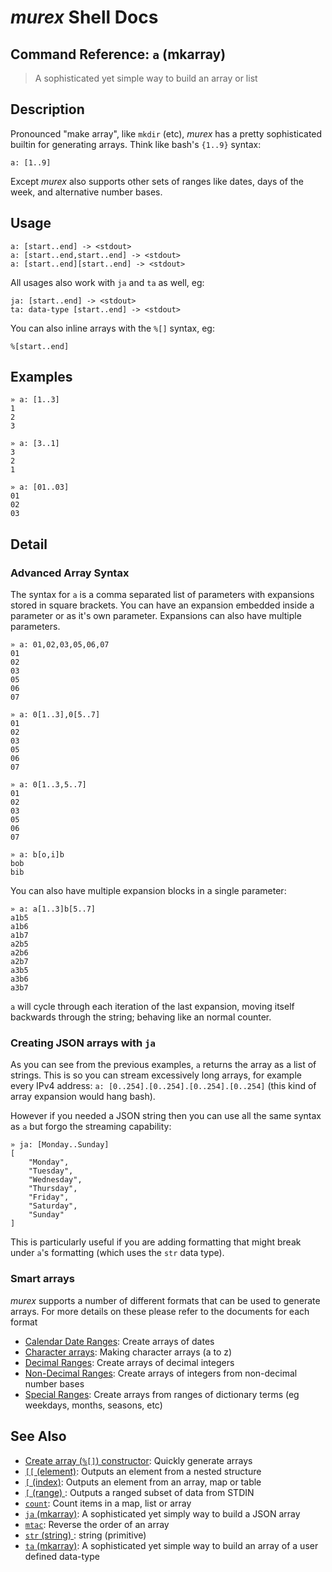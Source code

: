 # _murex_ Shell Docs

## Command Reference: `a` (mkarray)

> A sophisticated yet simple way to build an array or list

## Description

Pronounced "make array", like `mkdir` (etc), _murex_ has a pretty sophisticated
builtin for generating arrays. Think like bash's `{1..9}` syntax:

    a: [1..9]
    
Except _murex_ also supports other sets of ranges like dates, days of the week,
and alternative number bases.

## Usage

    a: [start..end] -> <stdout>
    a: [start..end,start..end] -> <stdout>
    a: [start..end][start..end] -> <stdout>
    
All usages also work with `ja` and `ta` as well, eg:

    ja: [start..end] -> <stdout>
    ta: data-type [start..end] -> <stdout>
    
You can also inline arrays with the `%[]` syntax, eg:

    %[start..end]

## Examples

    » a: [1..3]
    1
    2
    3
    
    » a: [3..1]
    3
    2
    1
    
    » a: [01..03]
    01
    02
    03

## Detail

### Advanced Array Syntax

The syntax for `a` is a comma separated list of parameters with expansions
stored in square brackets. You can have an expansion embedded inside a
parameter or as it's own parameter. Expansions can also have multiple
parameters.

    » a: 01,02,03,05,06,07
    01
    02
    03
    05
    06
    07
    
    » a: 0[1..3],0[5..7]
    01
    02
    03
    05
    06
    07
    
    » a: 0[1..3,5..7]
    01
    02
    03
    05
    06
    07
    
    » a: b[o,i]b
    bob
    bib
    
You can also have multiple expansion blocks in a single parameter:

    » a: a[1..3]b[5..7]
    a1b5
    a1b6
    a1b7
    a2b5
    a2b6
    a2b7
    a3b5
    a3b6
    a3b7
    
`a` will cycle through each iteration of the last expansion, moving itself
backwards through the string; behaving like an normal counter.

### Creating JSON arrays with `ja`

As you can see from the previous examples, `a` returns the array as a
list of strings. This is so you can stream excessively long arrays, for
example every IPv4 address: `a: [0..254].[0..254].[0..254].[0..254]`
(this kind of array expansion would hang bash).

However if you needed a JSON string then you can use all the same syntax
as `a` but forgo the streaming capability:

    » ja: [Monday..Sunday]
    [
        "Monday",
        "Tuesday",
        "Wednesday",
        "Thursday",
        "Friday",
        "Saturday",
        "Sunday"
    ]
    
This is particularly useful if you are adding formatting that might break
under `a`'s formatting (which uses the `str` data type).

### Smart arrays

_murex_ supports a number of different formats that can be used to generate
arrays. For more details on these please refer to the documents for each format

* [Calendar Date Ranges](../mkarray/date.md):
  Create arrays of dates
* [Character arrays](../mkarray/character.md):
  Making character arrays (a to z)
* [Decimal Ranges](../mkarray/decimal.md):
  Create arrays of decimal integers
* [Non-Decimal Ranges](../mkarray/non-decimal.md):
  Create arrays of integers from non-decimal number bases
* [Special Ranges](../mkarray/special.md):
  Create arrays from ranges of dictionary terms (eg weekdays, months, seasons, etc)

## See Also

* [Create array (`%[]`) constructor](../parser/create-array.md):
  Quickly generate arrays
* [`[[` (element)](../commands/element.md):
  Outputs an element from a nested structure
* [`[` (index)](../commands/index.md):
  Outputs an element from an array, map or table
* [`[` (range) ](../commands/range.md):
  Outputs a ranged subset of data from STDIN
* [`count`](../commands/count.md):
  Count items in a map, list or array
* [`ja` (mkarray)](../commands/ja.md):
  A sophisticated yet simply way to build a JSON array
* [`mtac`](../commands/mtac.md):
  Reverse the order of an array
* [`str` (string) ](../types/str.md):
  string (primitive)
* [`ta` (mkarray)](../commands/ta.md):
  A sophisticated yet simple way to build an array of a user defined data-type